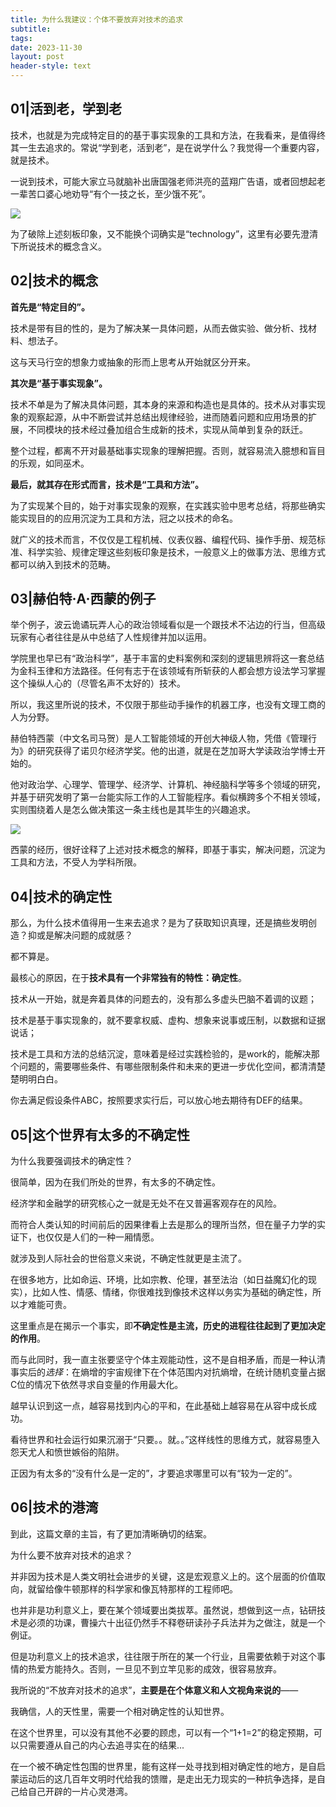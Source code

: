 ```yaml
---
title: 为什么我建议：个体不要放弃对技术的追求
subtitle: 
tags: 
date: 2023-11-30
layout: post
header-style: text
---
```


## 01|活到老，学到老

技术，也就是为完成特定目的的基于事实现象的工具和方法，在我看来，是值得终其一生去追求的。常说“学到老，活到老”，是在说学什么？我觉得一个重要内容，就是技术。

一说到技术，可能大家立马就脑补出唐国强老师洪亮的蓝翔广告语，或者回想起老一辈苦口婆心地劝导“有个一技之长，至少饿不死”。

![](https://img.liwuqiong.com/202312/202312022218611.webp)

为了破除上述刻板印象，又不能换个词确实是“technology”，这里有必要先澄清下所说技术的概念含义。

## 02|技术的概念

**首先是“特定目的”。**

技术是带有目的性的，是为了解决某一具体问题，从而去做实验、做分析、找材料、想法子。

这与天马行空的想象力或抽象的形而上思考从开始就区分开来。

**其次是“基于事实现象”。**

技术不单是为了解决具体问题，其本身的来源和构造也是具体的。技术从对事实现象的观察起源，从中不断尝试并总结出规律经验，进而随着问题和应用场景的扩展，不同模块的技术经过叠加组合生成新的技术，实现从简单到复杂的跃迁。

整个过程，都离不开对最基础事实现象的理解把握。否则，就容易流入臆想和盲目的乐观，如同巫术。

**最后，就其存在形式而言，技术是“工具和方法”。**

为了实现某个目的，始于对事实现象的观察，在实践实验中思考总结，将那些确实能实现目的的应用沉淀为工具和方法，冠之以技术的命名。

就广义的技术而言，不仅仅是工程机械、仪表仪器、编程代码、操作手册、规范标准、科学实验、规律定理这些刻板印象是技术，一般意义上的做事方法、思维方式都可以纳入到技术的范畴。

## 03|赫伯特·A·西蒙的例子

举个例子，波云诡谲玩弄人心的政治领域看似是一个跟技术不沾边的行当，但高级玩家有心者往往是从中总结了人性规律并加以运用。

学院里也早已有“政治科学”，基于丰富的史料案例和深刻的逻辑思辨将这一套总结为金科玉律和方法路径。任何有志于在该领域有所斩获的人都会想方设法学习掌握这个操纵人心的（尽管名声不太好的）技术。

所以，我这里所说的技术，不仅限于那些动手操作的机器工序，也没有文理工商的人为分野。

赫伯特西蒙（中文名司马贺）是人工智能领域的开创大神级人物，凭借《管理行为》的研究获得了诺贝尔经济学奖。他的出道，就是在芝加哥大学读政治学博士开始的。

他对政治学、心理学、管理学、经济学、计算机、神经脑科学等多个领域的研究，并基于研究发明了第一台能实际工作的人工智能程序。看似横跨多个不相关领域，实则围绕着人是怎么做决策这一条主线也是其毕生的兴趣追求。

![](https://img.liwuqiong.com/202312/202312022224458.webp)

西蒙的经历，很好诠释了上述对技术概念的解释，即基于事实，解决问题，沉淀为工具和方法，不受人为学科所限。

## 04|技术的确定性

那么，为什么技术值得用一生来去追求？是为了获取知识真理，还是搞些发明创造？抑或是解决问题的成就感？

都不算是。

最核心的原因，在于**技术具有一个非常独有的特性：确定性**。

技术从一开始，就是奔着具体的问题去的，没有那么多虚头巴脑不着调的议题；

技术是基于事实现象的，就不要拿权威、虚构、想象来说事或压制，以数据和证据说话；

技术是工具和方法的总结沉淀，意味着是经过实践检验的，是work的，能解决那个问题的，需要哪些条件、有哪些限制条件和未来的更进一步优化空间，都清清楚楚明明白白。

你去满足假设条件ABC，按照要求实行后，可以放心地去期待有DEF的结果。

## 05|这个世界有太多的不确定性

为什么我要强调技术的确定性？

很简单，因为在我们所处的世界，有太多的不确定性。

经济学和金融学的研究核心之一就是无处不在又普遍客观存在的风险。

而符合人类认知的时间前后的因果律看上去是那么的理所当然，但在量子力学的实证下，也仅仅是人们的一种一厢情愿。

就涉及到人际社会的世俗意义来说，不确定性就更是主流了。

在很多地方，比如命运、环境，比如宗教、伦理，甚至法治（如日益魔幻化的现实），比如人性、情感、情绪，你很难找到像技术这样以务实为基础的确定性，所以才难能可贵。

这里重点是在揭示一个事实，即**不确定性是主流，历史的进程往往起到了更加决定的作用**。

而与此同时，我一直主张要坚守个体主观能动性，这不是自相矛盾，而是一种认清事实后的*选择*：在熵增的宇宙规律下在个体范围内对抗熵增，在统计随机变量占据C位的情况下依然寻求自变量的作用最大化。

越早认识到这一点，越容易找到内心的平和，在此基础上越容易在从容中成长成功。

看待世界和社会运行如果沉溺于“只要。。就。。”这样线性的思维方式，就容易堕入怨天尤人和愤世嫉俗的陷阱。

正因为有太多的“没有什么是一定的”，才要追求哪里可以有“较为一定的”。

## 06|技术的港湾

到此，这篇文章的主旨，有了更加清晰确切的结案。

为什么要不放弃对技术的追求？

并非因为技术是人类文明社会进步的关键，这是宏观意义上的。这个层面的价值取向，就留给像牛顿那样的科学家和像瓦特那样的工程师吧。

也并非是功利意义上，要在某个领域要出类拔萃。虽然说，想做到这一点，钻研技术是必须的功课，曹操六十出征仍然手不释卷研读孙子兵法并为之做注，就是一个例证。

但是功利意义上的技术追求，往往限于所在的某一个行业，且需要依赖于对这个事情的热爱方能持久。否则，一旦见不到立竿见影的成效，很容易放弃。

我所说的“不放弃对技术的追求”，**主要是在个体意义和人文视角来说的**——

我确信，人的天性里，需要一个相对确定性的认知世界。

在这个世界里，可以没有其他不必要的顾虑，可以有一个“1+1=2”的稳定预期，可以只需要遵从自己的内心去追寻实在的结果... 

在一个被不确定性包围的世界里，能有这样一处寻找到相对确定性的地方，是自启蒙运动后的这几百年文明时代给我的馈赠，是走出无力现实的一种抗争选择，是自己给自己开辟的一片心灵港湾。